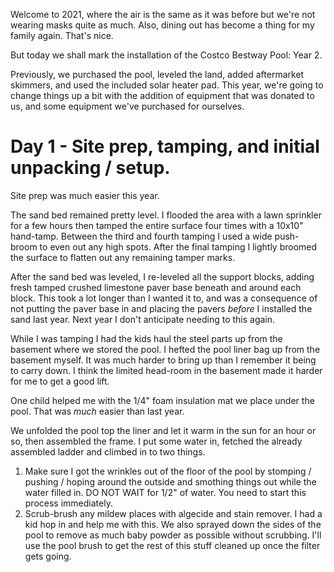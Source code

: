Welcome to 2021, where the air is the same as it was before but we're not wearing masks quite as much. Also, dining out has become a thing for my family again. That's nice.

But today we shall mark the installation of the Costco Bestway Pool: Year 2.

Previously, we purchased the pool, leveled the land, added aftermarket skimmers, and used the included solar heater pad.
This year, we're going to change things up a bit with the addition of equipment that was donated to us, and some equipment we've purchased for ourselves.

# Day 1 - Site prep, tamping, and initial unpacking / setup.
Site prep was much easier this year. 

The sand bed remained pretty level. I flooded the area with a lawn sprinkler for a few hours then tamped the entire surface four times with a 10x10" hand-tamp. Between the third and fourth tamping I used a wide push-broom to even out any high spots. After the final tamping I lightly broomed the surface to flatten out any remaining tamper marks.

After the sand bed was leveled, I re-leveled all the support blocks, adding fresh tamped crushed limestone paver base beneath and around each block. This took a lot longer than I wanted it to, and was a consequence of not putting the paver base in and placing the pavers _before_ I installed the sand last year. Next year I don't anticipate needing to this again.

While I was tamping I had the kids haul the steel parts up from the basement where we stored the pool.
I hefted the pool liner bag up from the basement myself. It was much harder to bring up than I remember it being to carry down. I think the limited head-room in the basement made it harder for me to get a good lift.

One child helped me with the 1/4" foam insulation mat we place under the pool. That was _much_ easier than last year.

We unfolded the pool top the liner and let it warm in the sun for an hour or so, then assembled the frame. I put some water in, fetched the already assembled ladder and climbed in to two things.
  1. Make sure I got the wrinkles out of the floor of the pool by stomping / pushing / hoping around the outside and smothing things out while the water filled in. DO NOT WAIT for 1/2" of water. You need to start this process immediately.
  2. Scrub-brush any mildew places with algecide and stain remover. I had a kid hop in and help me with this. We also sprayed down the sides of the pool to remove as much baby powder as possible without scrubbing. I'll use the pool brush to get the rest of this stuff cleaned up once the filter gets going.




